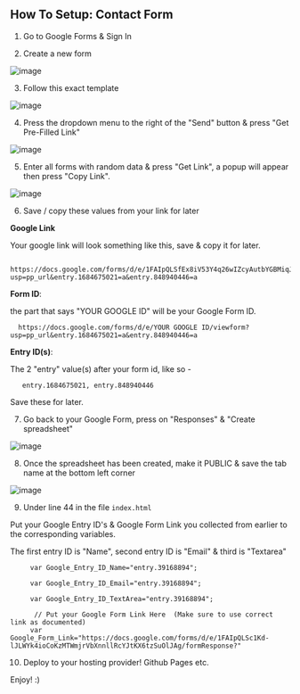  ## How To Setup: Contact Form


1. Go to Google Forms & Sign In

2. Create a new form 

![image](https://user-images.githubusercontent.com/86180097/174424881-808ae090-ad35-47ee-b2d3-03a310842288.png)

3. Follow this exact template

![image](https://user-images.githubusercontent.com/86180097/174425885-ca561a5e-ab28-484d-acb6-d14bd1370fe6.png)

4. Press the dropdown menu to the right of the "Send" button & press "Get Pre-Filled Link"

![image](https://user-images.githubusercontent.com/86180097/174424976-4ad07d02-d8de-4efc-b315-368d0f554b2d.png)

5. Enter all forms with random data & press "Get Link", a popup will appear then press "Copy Link".

![image](https://user-images.githubusercontent.com/86180097/174425028-f3d0aafa-de2c-4951-9fa7-147e92fa5d1c.png)

6. Save / copy these values from your link for later

<b> Google Link</b>

Your google link will look something like this, save & copy it for later. 

      https://docs.google.com/forms/d/e/1FAIpQLSfEx8iV53Y4q26wIZcyAutbYGBMiqJup5IyqXie3BpMwiH1Bw/viewform?usp=pp_url&entry.1684675021=a&entry.848940446=a
       


<b>Form ID</b>:


      
the part that says "YOUR GOOGLE ID" will be your Google Form ID.  

      https://docs.google.com/forms/d/e/YOUR GOOGLE ID/viewform?usp=pp_url&entry.1684675021=a&entry.848940446=a
       
     
<b>Entry ID(s)</b>:

The 2 "entry" value(s) after your form id, like so -

       entry.1684675021, entry.848940446


Save these for later. 


7. Go back to your Google Form, press on "Responses" & "Create spreadsheet"

![image](https://user-images.githubusercontent.com/86180097/174425184-aff8d5ad-ec6d-4496-8194-715a3570177f.png)


8. Once the spreadsheet has been created, make it PUBLIC & save the tab name at the bottom left corner

![image](https://user-images.githubusercontent.com/86180097/174425225-79e9a095-d241-4dba-91d4-cee0997f1940.png)
          
9. Under line 44 in the file <code>index.html</code>
 
Put your Google Entry ID's & Google Form Link you collected from earlier to the corresponding variables. 

The first entry ID is "Name", second entry ID is "Email" & third is "Textarea"

         var Google_Entry_ID_Name="entry.39168894";
  
         var Google_Entry_ID_Email="entry.39168894";  
    
         var Google_Entry_ID_TextArea="entry.39168894";     
         
          // Put your Google Form Link Here  (Make sure to use correct link as documented)
         var Google_Form_Link="https://docs.google.com/forms/d/e/1FAIpQLSc1Kd-lJLWYk4ioCoKzMTWmjrVbXnnllRcYJtKX6tzSuOlJAg/formResponse?"  
    


10. Deploy to your hosting provider! Github Pages etc. 

Enjoy! :) 
 
 
  
  
